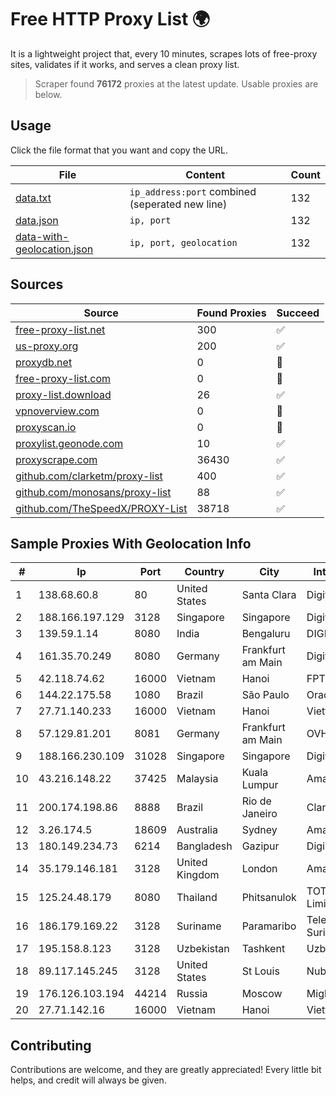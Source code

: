 
# Free HTTP Proxy List 🌍

It is a lightweight project that, every 10 minutes, scrapes lots of free-proxy sites, validates if it works, and serves a clean proxy list.


> Scraper found **76172** proxies at the latest update. Usable proxies are below.

## Usage

Click the file format that you want and copy the URL.


|File|Content|Count|
|----|-------|-----|
|[data.txt](https://raw.githubusercontent.com/themiralay/Proxy-List-World/master/data.txt)|`ip_address:port` combined (seperated new line)|132|
|[data.json](https://raw.githubusercontent.com/themiralay/Proxy-List-World/master/data.json)|`ip, port`|132|
|[data-with-geolocation.json](https://raw.githubusercontent.com/themiralay/Proxy-List-World/master/data-with-geolocation.json)|`ip, port, geolocation`|132|

## Sources

|Source|Found Proxies|Succeed|
|------|-------------|-------|
|[free-proxy-list.net](https://free-proxy-list.net)|300|✅|
|[us-proxy.org](https://www.us-proxy.org)|200|✅|
|[proxydb.net](http://proxydb.net)|0|🚫|
|[free-proxy-list.com](https://free-proxy-list.com/?page=&port=&type%5B%5D=http&type%5B%5D=https&up_time=0&search=Search)|0|🚫|
|[proxy-list.download](https://www.proxy-list.download/HTTP)|26|✅|
|[vpnoverview.com](https://vpnoverview.com/privacy/anonymous-browsing/free-proxy-servers)|0|🚫|
|[proxyscan.io](https://www.proxyscan.io)|0|🚫|
|[proxylist.geonode.com](https://proxylist.geonode.com/api/proxy-list?limit=300&page=1&sort_by=lastChecked&sort_type=desc&protocols=http,https)|10|✅|
|[proxyscrape.com](https://api.proxyscrape.com/v2/?request=displayproxies&protocol=http&timeout=10000&country=all&ssl=all&anonymity=all)|36430|✅|
|[github.com/clarketm/proxy-list](https://raw.githubusercontent.com/clarketm/proxy-list/master/proxy-list-raw.txt)|400|✅|
|[github.com/monosans/proxy-list](https://raw.githubusercontent.com/monosans/proxy-list/main/proxies/http.txt)|88|✅|
|[github.com/TheSpeedX/PROXY-List](https://raw.githubusercontent.com/TheSpeedX/PROXY-List/master/http.txt)|38718|✅|


## Sample Proxies With Geolocation Info

|#|Ip|Port|Country|City|Internet Service Provider|
|-|--|----|-------|----|-------------------------|
|1|138.68.60.8|80|United States|Santa Clara|DigitalOcean, LLC|
|2|188.166.197.129|3128|Singapore|Singapore|DigitalOcean, LLC|
|3|139.59.1.14|8080|India|Bengaluru|DIGITALOCEAN|
|4|161.35.70.249|8080|Germany|Frankfurt am Main|DigitalOcean, LLC|
|5|42.118.74.62|16000|Vietnam|Hanoi|FPT Telecom Company|
|6|144.22.175.58|1080|Brazil|São Paulo|Oracle Corporation|
|7|27.71.140.233|16000|Vietnam|Hanoi|Viettel Group|
|8|57.129.81.201|8081|Germany|Frankfurt am Main|OVH SAS|
|9|188.166.230.109|31028|Singapore|Singapore|DigitalOcean, LLC|
|10|43.216.148.22|37425|Malaysia|Kuala Lumpur|Amazon.com, Inc.|
|11|200.174.198.86|8888|Brazil|Rio de Janeiro|Claro S.A|
|12|3.26.174.5|18609|Australia|Sydney|Amazon Technologies Inc.|
|13|180.149.234.73|6214|Bangladesh|Gazipur|Digi Jadoo Broadband Ltd|
|14|35.179.146.181|3128|United Kingdom|London|Amazon Technologies Inc.|
|15|125.24.48.179|8080|Thailand|Phitsanulok|TOT Public Company Limited|
|16|186.179.169.22|3128|Suriname|Paramaribo|Telecommunicationcompany Suriname - TeleSur|
|17|195.158.8.123|3128|Uzbekistan|Tashkent|Uzbektelecom JSC|
|18|89.117.145.245|3128|United States|St Louis|Nubes, LLC|
|19|176.126.103.194|44214|Russia|Moscow|Miglovets Egor Andreevich|
|20|27.71.142.16|16000|Vietnam|Hanoi|Viettel Group|



## Contributing

Contributions are welcome, and they are greatly appreciated! Every
little bit helps, and credit will always be given.

